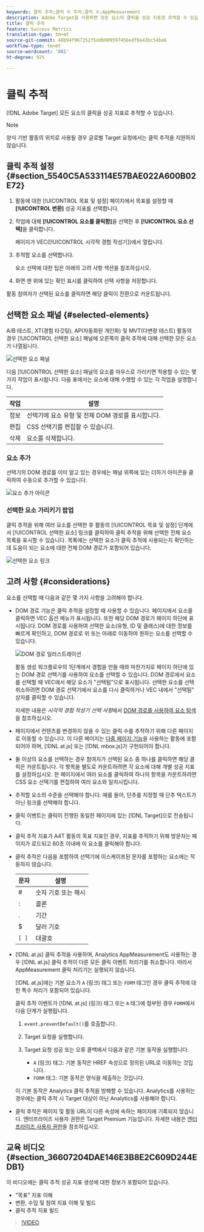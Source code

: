 ```yaml
---
keywords: 클릭 추적;클릭 수 추적;클릭 수;AppMeasurement
description: Adobe Target을 사용하면 모든 요소의 클릭을 성공 지표로 추적할 수 있습니다.
title: 클릭 추적
feature: Success Metrics
translation-type: tm+mt
source-git-commit: 48b94f967252f5ddb009597456edf0a43bc54ba6
workflow-type: tm+mt
source-wordcount: '881'
ht-degree: 92%

---
```



# 클릭 추적

[!DNL Adobe Target] 모든 요소의 클릭을 성공 지표로 추적할 수 있습니다.

>[!NOTE]
>
>양식 기반 활동의 위치로 사용될 경우 글로벌 Target 요청에서는 클릭 추적을 지원하지 않습니다.

## 클릭 추적 설정 {#section_5540C5A533114E57BAE022A600B02E72}

1. 활동에 대한 [!UICONTROL 목표 및 설정] 페이지에서 목표를 설정할 때 **[!UICONTROL 변환]** 성공 지표를 선택합니다.
1. 작업에 대해 **[!UICONTROL 요소를 클릭함]**&#x200B;을 선택한 후 **[!UICONTROL 요소 선택]**&#x200B;을 클릭합니다.

   페이지가 VEC([!UICONTROL 시각적 경험 작성기])에서 열립니다.

1. 추적할 요소를 선택합니다.

   요소 선택에 대한 팁은 아래의 고려 사항 섹션을 참조하십시오.

1. 화면 맨 위에 있는 확인 표시를 클릭하여 선택 사항을 저장합니다.

활동 참여자가 선택된 요소를 클릭하면 해당 클릭이 전환으로 카운트됩니다.

## 선택한 요소 패널 {#selected-elements}

A/B 테스트, XT(경험 타깃팅), AP(자동화된 개인화) 및 MVT(다변량 테스트) 활동의 경우 [!UICONTROL 선택한 요소] 패널에 오른쪽의 클릭 추적에 대해 선택한 모든 요소가 나열됩니다.

![선택한 요소 패널](/help/c-activities/r-success-metrics/assets/selected-elements.png)

다음 [!UICONTROL 선택한 요소] 패널의 요소를 마우스로 가리키면 적용할 수 있는 몇 가지 작업이 표시됩니다. 다음 표에서는 요소에 대해 수행할 수 있는 각 작업을 설명합니다.

| 작업 | 설명 |
| --- | --- |
| 정보 | 선택기에 요소 유형 및 전체 DOM 경로를 표시합니다. |
| 편집 | CSS 선택기를 편집할 수 있습니다. |
| 삭제 | 요소를 삭제합니다. |

### 요소 추가

선택기의 DOM 경로를 이미 알고 있는 경우에는 패널 위쪽에 있는 더하기 아이콘을 클릭하여 수동으로 추가할 수 있습니다.

![요소 추가 아이콘](/help/c-activities/r-success-metrics/assets/add-element.png)

### 선택한 요소 가리키기 팝업

클릭 추적을 위해 여러 요소를 선택한 후 활동의 [!UICONTROL 목표 및 설정] 단계에서 [!UICONTROL 선택한 요소] 링크를 클릭하여 클릭 추적을 위해 선택한 전체 요소 목록을 표시할 수 있습니다. 목록에는 선택한 요소가 클릭 추적에 사용되는지 확인하는 데 도움이 되는 요소에 대한 전체 DOM 경로가 포함되어 있습니다.

![선택한 요소 링크](/help/c-activities/r-success-metrics/assets/elements-selected-link.png)

## 고려 사항 {#considerations}

요소를 선택할 때 다음과 같은 몇 가지 사항을 고려해야 합니다.

* DOM 경로 기능은 클릭 추적을 설정할 때 사용할 수 있습니다. 페이지에서 요소를 클릭하면 VEC 옵션 메뉴가 표시됩니다. 또한 해당 DOM 경로가 페이지 하단에 표시됩니다. DOM 경로를 사용하여 선택한 요소(유형, ID 및 클래스)에 대한 정보를 빠르게 확인하고, DOM 경로로 위 또는 아래로 이동하여 원하는 요소를 선택할 수 있습니다.

   ![DOM 경로 일러스트레이션](/help/c-activities/r-success-metrics/assets/click-tracking-dom.png)

   활동 생성 워크플로우의 1단계에서 경험을 만들 때와 마찬가지로 페이지 하단에 있는 DOM 경로 선택기를 사용하여 요소를 선택할 수 있습니다. DOM 경로에서 요소를 선택할 때 VEC에서 해당 요소가 &quot;선택됨&quot;으로 표시됩니다. 선택한 요소를 선택 취소하려면 DOM 경로 선택기에서 요소를 다시 클릭하거나 VEC 내에서 &quot;선택됨&quot; 상자를 클릭할 수 있습니다.

   자세한 내용은 *시각적 경험 작성기 선택 사항*&#x200B;에서 [DOM 경로를 사용하여 요소 탐색](/help/c-experiences/c-visual-experience-composer/viztarget-options.md#dom-path)을 참조하십시오.

* 페이지에서 컨텐츠를 변경하지 않을 수 있는 클릭 수를 추적하기 위해 다른 페이지로 이동할 수 있습니다. 이 다른 페이지는 [다중 페이지 기능](/help/c-experiences/c-visual-experience-composer/multipage-activity.md#concept_277E096063E14813AC5D8EDFA1D2ED48)을 사용하는 활동에 포함되어야 하며, [!DNL at.js] 또는 [!DNL mbox.js]가 구현되어야 합니다.
* 둘 이상의 요소를 선택하는 경우 참여자가 선택된 요소 중 하나를 클릭하면 해당 클릭은 카운트됩니다. 각 항목을 별도로 카운트하려면 각 요소에 대해 개별 성공 지표를 설정하십시오. 한 페이지에서 여러 요소를 클릭하여 하나의 항목을 카운트하려면 CSS 요소 선택기를 편집하여 여러 요소와 일치시킵니다.
* 추적할 요소의 수준을 선택해야 합니다. 예를 들어, 단추를 지정할 때 단추 텍스트가 아닌 링크를 선택해야 합니다.
* 클릭 이벤트는 클릭이 진행된 동일한 페이지에 있는 [!DNL Target]으로 전송됩니다.
* 클릭 추적 지표가 A4T 활동의 목표 지표인 경우, 지표를 추적하기 위해 방문자는 페이지가 로드되고 60초 이내에 이 요소를 클릭해야 합니다.
* 클릭 추적은 다음을 포함하여 선택기에 이스케이프된 문자를 포함하는 요소에는 작동하지 않습니다.

   | 문자 | 설명 |
   |---|---|
   | # | 숫자 기호 또는 해시 |
   | : | 콜론 |
   | . | 기간 |
   | $ | 달러 기호 |
   | `[ ]` | 대괄호 |

* [!DNL at.js] 클릭 추적을 사용하며, Analytics AppMeasurement도 사용하는 경우 [!DNL at.js] 클릭 추적이 다른 모든 클릭 이벤트 처리기를 취소합니다. 따라서 AppMeasurement 클릭 처리기는 실행되지 않습니다.

   [!DNL at.js]에는 기본 요소가 `A` (링크) 태그 또는 `FORM` 태그인 경우 클릭 추적에 대한 특수 처리가 포함되어 있습니다.

   클릭 추적 이벤트가 [!DNL at.js] (링크) 태그 또는 `A` 태그에 첨부된 경우 `FORM`에서 다음 단계가 실행됩니다.

   1. `event.preventDefault()`를 호출합니다.

   1. Target 요청을 실행합니다.

   1. Target 요청 성공 또는 오류 콜백에서 다음과 같은 기본 동작을 실행합니다.

      * `A` (링크) 태그: 기본 동작은 HREF 속성으로 정의된 URL로 이동하는 것입니다.
      * `FORM` 태그: 기본 동작은 양식을 제출하는 것입니다.

   이 기본 동작은 Analytics 클릭 추적을 방해할 수 있습니다. Analytics를 사용하는 경우에는 클릭 추적 시 Target 대상이 아닌 Analytics를 사용해야 합니다.

* 클릭 추적은 페이지 및 활동 URL이 다른 속성에 속하는 페이지에 기록되지 않습니다. 엔터프라이즈 사용자 권한은 Target Premium 기능입니다. 자세한 내용은 [엔터프라이즈 사용자 권한](/help/administrating-target/c-user-management/property-channel/property-channel.md)을 참조하십시오.

## 교육 비디오 {#section_36607204DAE146E3B8E2C609D244EDB1}

이 비디오에는 클릭 추적 성공 지표 생성에 대한 정보가 포함되어 있습니다.

* &quot;목표&quot; 지표 이해
* 변환, 수입 및 참여 지표 이해 및 빌드
* 클릭 추적 지표 빌드

>[!VIDEO](https://video.tv.adobe.com/v/17380)